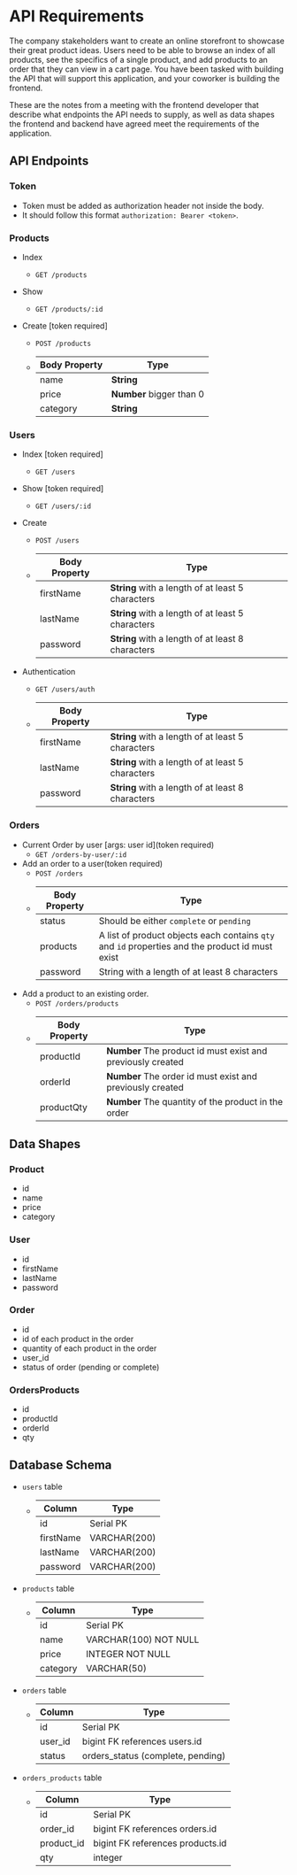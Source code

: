 # API Requirements

The company stakeholders want to create an online storefront to showcase their great product ideas. Users need to be able to browse an index of all products, see the specifics of a single product, and add products to an order that they can view in a cart page. You have been tasked with building the API that will support this application, and your coworker is building the frontend.

These are the notes from a meeting with the frontend developer that describe what endpoints the API needs to supply, as well as data shapes the frontend and backend have agreed meet the requirements of the application.

## API Endpoints

### Token

- Token must be added as authorization header not inside the body.
- It should follow this format `authorization: Bearer <token>`.

### Products

- Index
  - `GET /products`
- Show
  - `GET /products/:id`
- Create [token required]

  - `POST /products`
  - | Body Property | Type                     |
    | ------------- | ------------------------ |
    | name          | **String**               |
    | price         | **Number** bigger than 0 |
    | category      | **String**               |

### Users

- Index [token required]
  - `GET /users`
- Show [token required]
  - `GET /users/:id`
- Create

  - `POST /users`
  - | Body Property | Type                                              |
    | ------------- | ------------------------------------------------- |
    | firstName     | **String** with a length of at least 5 characters |
    | lastName      | **String** with a length of at least 5 characters |
    | password      | **String** with a length of at least 8 characters |

- Authentication

  - `GET /users/auth`
  - | Body Property | Type                                              |
    | ------------- | ------------------------------------------------- |
    | firstName     | **String** with a length of at least 5 characters |
    | lastName      | **String** with a length of at least 5 characters |
    | password      | **String** with a length of at least 8 characters |

### Orders

- Current Order by user [args: user id](token required)
  - `GET /orders-by-user/:id`
- Add an order to a user(token required)
  - `POST /orders`
  - | Body Property | Type                                                                                            |
    | ------------- | ----------------------------------------------------------------------------------------------- |
    | status        | Should be either `complete` or `pending`                                                        |
    | products      | A list of product objects each contains `qty` and `id` properties and the product id must exist |
    | password      | String with a length of at least 8 characters                                                   |
- Add a product to an existing order.
  - `POST /orders/products`
  - | Body Property | Type                                                        |
    | ------------- | ----------------------------------------------------------- |
    | productId     | **Number** The product id must exist and previously created |
    | orderId       | **Number** The order id must exist and previously created   |
    | productQty    | **Number** The quantity of the product in the order         |

## Data Shapes

### Product

- id
- name
- price
- category

### User

- id
- firstName
- lastName
- password

### Order

- id
- id of each product in the order
- quantity of each product in the order
- user_id
- status of order (pending or complete)

### OrdersProducts
 - id
 - productId
 - orderId
 - qty

## Database Schema

- `users` table

  - | Column    | Type         |
    | --------- | ------------ |
    | id        | Serial PK    |
    | firstName | VARCHAR(200) |
    | lastName  | VARCHAR(200) |
    | password  | VARCHAR(200) |

- `products` table
  - | Column   | Type                  |
    | -------- | --------------------- |
    | id       | Serial PK             |
    | name     | VARCHAR(100) NOT NULL |
    | price    | INTEGER NOT NULL      |
    | category | VARCHAR(50)           |
- `orders` table
  - | Column  | Type                              |
    | ------- | --------------------------------- |
    | id      | Serial PK                         |
    | user_id | bigint FK references users.id     |
    | status  | orders_status (complete, pending) |
- `orders_products` table
  - | Column     | Type                             |
    | ---------- | -------------------------------- |
    | id         | Serial PK                        |
    | order_id   | bigint FK references orders.id   |
    | product_id | bigint FK references products.id |
    | qty        | integer                          |

